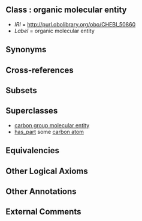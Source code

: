 
## Class : organic molecular entity

 * *IRI* = http://purl.obolibrary.org/obo/CHEBI_50860
 * *Label* = organic molecular entity

## Synonyms


## Cross-references


## Subsets


## Superclasses

 * [carbon group molecular entity](../../CHEBI/82/CHEBI_33582.md)
 * [has_part](../../BFO/51/BFO_0000051.md) some [carbon atom](../../CHEBI/94/CHEBI_27594.md)

## Equivalencies


## Other Logical Axioms


## Other Annotations


## External Comments

